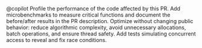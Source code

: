 @copilot Profile the performance of the code affected by this PR. Add microbenchmarks to measure critical functions and document the before/after results in the PR description. Optimize without changing public behavior: reduce algorithmic complexity, avoid unnecessary allocations, batch operations, and ensure thread safety. Add tests simulating concurrent access to reveal and fix race conditions.